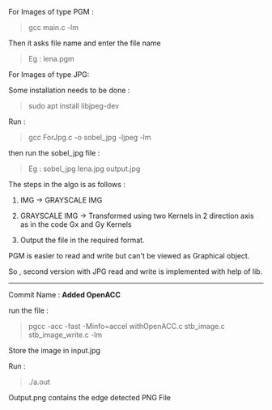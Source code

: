For Images of type PGM :

> gcc main.c -lm

Then it asks file name and enter the file name 

> Eg : lena.pgm

For Images of type JPG: 

Some installation needs to be done :

> sudo apt install libjpeg-dev

Run :
 
> gcc ForJpg.c -o sobel_jpg -ljpeg -lm

then run the sobel_jpg file : 

> Eg : sobel_jpg lena.jpg output.jpg

The steps in the algo is as follows :

1. IMG -> GRAYSCALE IMG

2. GRAYSCALE IMG -> Transformed using two Kernels in 2 direction axis as in the code Gx and Gy Kernels

3. Output the file in the required format. 

PGM is easier to read and write but can't be viewed as Graphical object.

So , second version with JPG read and write is implemented with help of lib. 

----- 
Commit Name  : **Added OpenACC** 

run the file :

> pgcc -acc -fast -Minfo=accel withOpenACC.c stb_image.c stb_image_write.c -lm

Store the image in input.jpg

Run :

>./a.out

Output.png contains the edge detected PNG File 